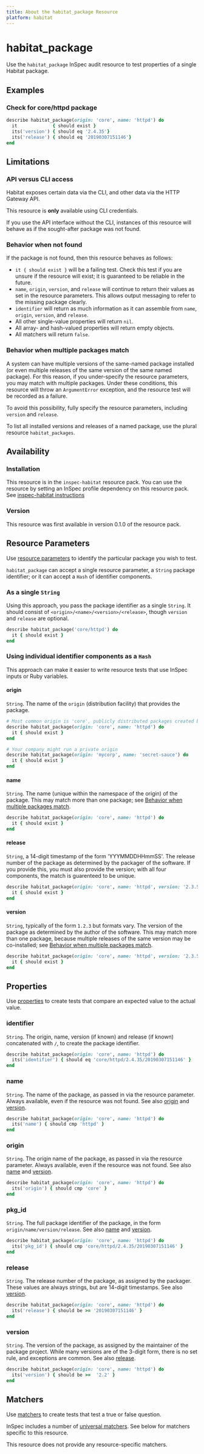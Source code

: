 ```yaml
---
title: About the habitat_package Resource
platform: habitat
---
```


# habitat_package

Use the `habitat_package` InSpec audit resource to test properties of a single Habitat package.

## Examples

### Check for core/httpd package

```ruby
describe habitat_package(origin: 'core', name: 'httpd') do
  it             { should exist }
  its('version') { should eq '2.4.35'}
  its('release') { should eq '20190307151146'}
end
```

## Limitations

### API versus CLI access

Habitat exposes certain data via the CLI, and other data via the HTTP Gateway API.

This resource is **only** available using CLI credentials.

If you use the API interface without the CLI, instances of this resource will behave as if the sought-after package was not found.

### Behavior when not found

If the package is not found, then this resource behaves as follows:

 * `it { should exist }` will be a failing test. Check this test if you are unsure if the resource will exist; it is guaranteed to be reliable in the future.
 * `name`, `origin`, `version`, and `release` will continue to return their values as set in the resource parameters. This allows output messaging to refer to the missing package clearly.
 * `identifier` will return as much information as it can assemble from `name`, `origin`, `version`, and `release`.
 * All other single-value properties will return `nil`.
 * All array- and hash-valued properties will return empty objects.
 * All matchers will return `false`.

### Behavior when multiple packages match

A system can have multiple versions of the same-named package installed (or even multiple releases of the same version of the same named package). For this reason, if you under-specify the resource parameters, you may match with multiple packages. Under these conditions, this resource will throw an `ArgumentError` exception, and the resource test will be recorded as a failure.

To avoid this possibility, fully specify the resource parameters, including `version` and `release`.

To list all installed versions and releases of a named package, use the plural resource `habitat_packages`.

## Availability

### Installation

This resource is in the `inspec-habitat` resource pack. You can use the resource by setting an InSpec profile dependency on this resource pack. See [inspec-habitat instructions](https://github.com/inspec/inspec-habitat#installation)

### Version

This resource was first available in version 0.1.0 of the resource pack.

## Resource Parameters

Use [resource parameters](https://www.inspec.io/docs/reference/glossary/#resource-parameter) to identify the particular package you wish to test.

`habitat_package` can accept a single resource parameter, a `String` package identifier; or it can accept a `Hash` of identifier components.

### As a single `String`

Using this approach, you pass the package identifier as a single `String`. It should consist of `<origin>/<name>/<version>/<release>`, though `version` and `release` are optional.

```ruby
describe habitat_package('core/httpd') do
  it { should exist }
end
```

### Using individual identifier components as a `Hash`

This approach can make it easier to write resource tests that use InSpec inputs or Ruby variables.

#### origin

`String`. The name of the `origin` (distribution facility) that provides the package.

```ruby
# Most common origin is 'core', publicly distributed packages created by Chef
describe habitat_package(origin: 'core', name: 'httpd') do
  it { should exist }
end

# Your company might run a private origin
describe habitat_package(origin: 'mycorp', name: 'secret-sauce') do
  it { should exist }
end
```

#### name

`String`. The name (unique within the namespace of the origin) of the package. This may match more than one package; see [Behavior when multiple packages match](#behavior-when-multiple-packages-match).

```ruby
describe habitat_package(origin: 'core', name: 'httpd') do
  it { should exist }
end
```

#### release

`String`, a 14-digit timestamp of the form 'YYYMMDDHHmmSS'. The release number of the package as determined by the packager of the software. If you provide this, you must also provide the version; with all four components, the match is guarenteed to be unique.


```ruby
describe habitat_package(origin: 'core', name: 'httpd', version: '2.3.5', release: '20190307151146') do
  it { should exist }
end
```

#### version

`String`, typically of the form `1.2.3` but formats vary. The version of the package as determined by the author of the software. This may match more than one package, because multiple releases of the same version may be co-installed; see [Behavior when multiple packages match](#behavior-when-multiple-packages-match).

```ruby
describe habitat_package(origin: 'core', name: 'httpd', version: '2.3.5') do
  it { should exist }
end
```

## Properties

Use [properties](https://www.inspec.io/docs/reference/glossary/#property) to create tests that compare an expected value to the actual value.

### identifier

`String`. The origin, name, version (if known) and release (if known) concatenated with `/`, to create the package identifier.

```ruby
describe habitat_package(origin: 'core', name: 'httpd') do
  its('identifier') { should eq 'core/httpd/2.4.35/20190307151146' }
end
```

### name

`String`. The name of the package, as passed in via the resource parameter. Always available, even if the resource was not found. See also [origin](#origin) and [version](#version).

```ruby
describe habitat_package(origin: 'core', name: 'httpd') do
  its('name') { should cmp 'httpd' }
end
```

### origin

`String`. The origin name of the package, as passed in via the resource parameter. Always available, even if the resource was not found. See also [name](#name) and [version](#version).

```ruby
describe habitat_package(origin: 'core', name: 'httpd') do
  its('origin') { should cmp 'core' }
end
```

### pkg_id

`String`. The full package identifier of the package, in the form `origin/name/version/release`.  See also [name](#name) and [version](#version).

```ruby
describe habitat_package(origin: 'core', name: 'httpd') do
  its('pkg_id') { should cmp 'core/httpd/2.4.35/20190307151146' }
end
```

### release

`String`. The release number of the package, as assigned by the packager. These values are always strings, but are 14-digit timestamps. See also [version](#version).

```ruby
describe habitat_package(origin: 'core', name: 'httpd') do
  its('release') { should be >= '20190307151146' }
end
```

### version

`String`. The version of the package, as assigned by the maintainer of the package project.  While many versions are of the 3-digit form, there is no set rule, and exceptions are common. See also [release](#release).

```ruby
describe habitat_package(origin: 'core', name: 'httpd') do
  its('version') { should be >=  '2.2' }
end
```

## Matchers

Use [matchers](https://www.inspec.io/docs/reference/glossary/#matcher) to create tests that test a true or false question.

InSpec includes a number of [universal matchers](https://www.inspec.io/docs/reference/matchers/). See below for matchers specific to this resource.

This resource does not provide any resource-specific matchers.
